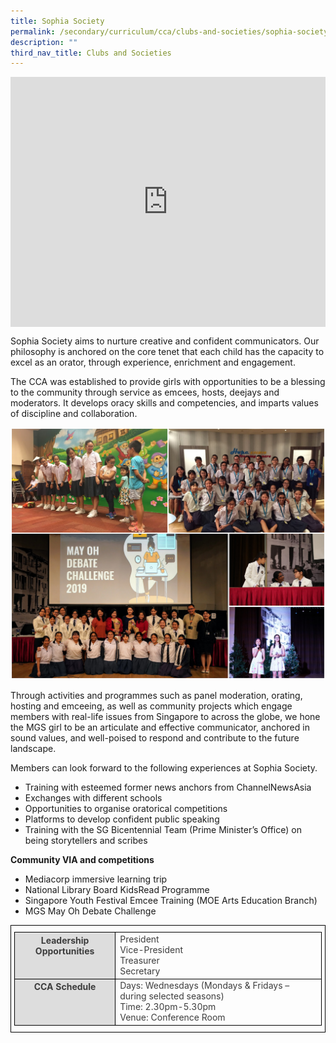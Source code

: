```yaml
---
title: Sophia Society
permalink: /secondary/curriculum/cca/clubs-and-societies/sophia-society/
description: ""
third_nav_title: Clubs and Societies
---
```

<div style="width:100%; height:400px">
  <iframe class="ive_eobj_center" allowfullscreen="" frameborder="0" title="MGS Heritage Video" src="https://www.youtube.com/embed/kI89ShJsP44" height="100%" width="100%">
  </iframe>
</div>

Sophia Society aims to nurture creative and confident communicators. Our philosophy is anchored on the core tenet that each child has the capacity to excel as an orator, through experience, enrichment and engagement. 

The CCA was established to provide girls with opportunities to be a blessing to the community through service as emcees, hosts, deejays and moderators. It develops oracy skills and competencies, and imparts values of discipline and collaboration.

![](/images/Sec_cca/sophia%20society.jpg)

Through activities and programmes such as panel moderation, orating, hosting and emceeing, as well as community projects which engage members with real-life issues from Singapore to across the globe, we hone the MGS girl to be an articulate and effective communicator, anchored in sound values, and well-poised to respond and contribute to the future landscape.

  

Members can look forward to the following experiences at Sophia Society.

*   Training with esteemed former news anchors from ChannelNewsAsia
*   Exchanges with different schools
*   Opportunities to organise oratorical competitions
*   Platforms to develop confident public speaking
*   Training with the SG Bicentennial Team (Prime Minister’s Office) on being storytellers and scribes

  

**Community VIA and competitions**

*   Mediacorp immersive learning trip
*   National Library Board KidsRead Programme
*   Singapore Youth Festival Emcee Training (MOE Arts Education Branch)
*   MGS May Oh Debate Challenge

<style type="text/css">
.tg {
    border-color: black;
    border-style: solid;
    border-width: 1px;
    color: #3D3D3D;
    padding: 10px 5px;
}
.tg td {
    overflow: hidden;
    word-break: normal;
}
.tg th {
    background-color: #DDD;
    border-color: black;
    border-style: solid;
    border-width: 1px;
    color: #3D3D3D;
    font-weight: bold;
}
.tg .tr-norm {
    border-color: black;
    border-style: solid;
    border-width: 1px;
    vertical-align: top;
}
.tg .tr-header {
    border-color: black;
    border-style: solid;
    border-width: 1px;
    color: #3D3D3D;
    font-weight: bold;
    vertical-align: top
}
</style>

<table class="tg">
  <thead>
    <tr>
      <th class="tr-header">Leadership Opportunities</th>
      <td class="tr-norm">President<br>
        Vice-President<br>
        Treasurer<br>
        Secretary 
    </tr>
  </thead>
  <tbody>
    <tr>
      <th class="tr-header">CCA Schedule</th>
      <td class="tr-norm">Days: Wednesdays (Mondays &amp; Fridays – during selected seasons)<br>
        Time: 2.30pm-5.30pm<br>
        Venue: Conference Room 
    </tr>
  </tbody>
</table>
